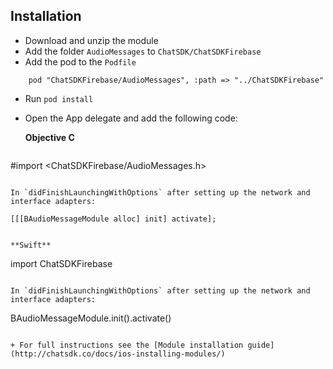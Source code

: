 ## Installation

+ Download and unzip the module
+ Add the folder `AudioMessages` to `ChatSDK/ChatSDKFirebase`
+ Add the pod to the `Podfile`
```
    pod "ChatSDKFirebase/AudioMessages", :path => "../ChatSDKFirebase"
```
+ Run ```pod install```

+ Open the App delegate and add the following code:

  **Objective C**
  
  ```
 #import <ChatSDKFirebase/AudioMessages.h>
  ```
   
  In `didFinishLaunchingWithOptions` after setting up the network and interface adapters:
  
  ```
    [[[BAudioMessageModule alloc] init] activate];
  ```
  
  **Swift**
  
  ```
  import ChatSDKFirebase
  ```
  
  In `didFinishLaunchingWithOptions` after setting up the network and interface adapters:
  
  ```
  BAudioMessageModule.init().activate()
  ```

+ For full instructions see the [Module installation guide](http://chatsdk.co/docs/ios-installing-modules/)